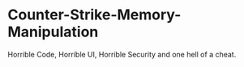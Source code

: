 # Counter-Strike-Memory-Manipulation
Horrible Code, Horrible UI, Horrible Security and one hell of a cheat.
